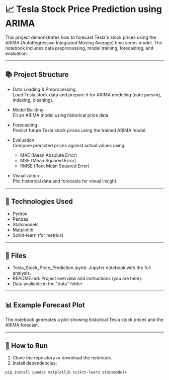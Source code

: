 # 📈 Tesla Stock Price Prediction using ARIMA

This project demonstrates how to forecast Tesla's stock prices using the ARIMA (AutoRegressive Integrated Moving Average) time series model. The notebook includes data preprocessing, model training, forecasting, and evaluation.

---

## 📚 Project Structure

- Data Loading & Preprocessing  
  Load Tesla stock data and prepare it for ARIMA modeling (date parsing, indexing, cleaning).

- Model Building  
  Fit an ARIMA model using historical price data.

- Forecasting  
  Predict future Tesla stock prices using the trained ARIMA model.

- Evaluation  
  Compare predicted prices against actual values using:
  - MAE (Mean Absolute Error)
  - MSE (Mean Squared Error)
  - RMSE (Root Mean Squared Error)

- Visualization  
  Plot historical data and forecasts for visual insight.

---

## 🔧 Technologies Used

- Python
- Pandas
- Statsmodels
- Matplotlib
- Scikit-learn (for metrics)

---

## 📁 Files

- Tesla_Stock_Price_Prediction.ipynb: Jupyter notebook with the full analysis.
- README.md: Project overview and instructions (you are here).
- Data avaliable in the "data" folder

---

## 📊 Example Forecast Plot

The notebook generates a plot showing historical Tesla stock prices and the ARIMA forecast.

---

## 🚀 How to Run

1. Clone the repository or download the notebook.
2. Install dependencies:

```bash
pip install pandas matplotlib scikit-learn statsmodels
